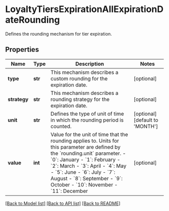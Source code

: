 # LoyaltyTiersExpirationAllExpirationDateRounding

Defines the rounding mechanism for tier expiration.

## Properties
Name | Type | Description | Notes
------------ | ------------- | ------------- | -------------
**type** | **str** | This mechanism describes a custom rounding for the expiration date. | [optional] 
**strategy** | **str** | This mechanism describes a rounding strategy for the expiration date. | [optional] 
**unit** | **str** | Defines the type of unit of time in which the rounding period is counted. | [optional] [default to 'MONTH']
**value** | **int** | Value for the unit of time that the rounding applies to. Units for this parameter are defined by the &#x60;rounding.unit&#x60; parameter.     - &#x60;0&#x60;: January - &#x60;1&#x60;: February - &#x60;2&#x60;: March - &#x60;3&#x60;: April - &#x60;4&#x60;: May - &#x60;5&#x60;: June - &#x60;6&#x60;: July - &#x60;7&#x60;: August - &#x60;8&#x60;: September - &#x60;9&#x60;: October - &#x60;10&#x60;: November - &#x60;11&#x60;: December | [optional] 

[[Back to Model list]](../README.md#documentation-for-models) [[Back to API list]](../README.md#documentation-for-api-endpoints) [[Back to README]](../README.md)


